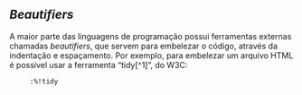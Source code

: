 *Beautifiers*
--------------------------

A maior parte das linguagens de programação possui ferramentas externas
chamadas *beautifiers*, que servem para embelezar o código,
através da indentação e espaçamento. Por exemplo, para embelezar um
arquivo HTML é possível usar a ferramenta “tidy[^1]”, do W3C:

         :%!tidy